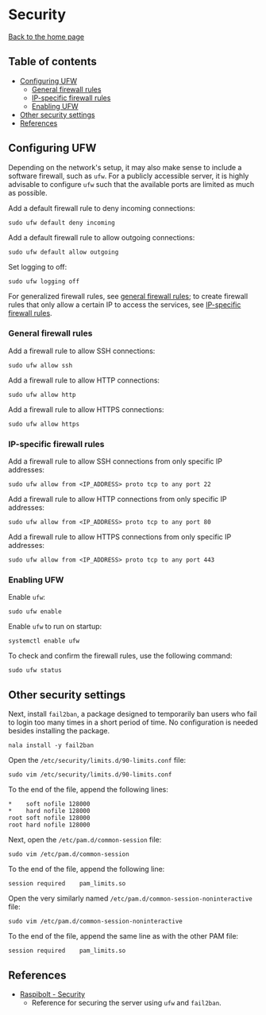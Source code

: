 # Security

[Back to the home page](README.md)

## Table of contents

- [Configuring UFW](#Configuring-UFW)
    - [General firewall rules](#General-firewall-rules)
    - [IP-specific firewall rules](#IP-specific-firewall-rules)
    - [Enabling UFW](#Enabling-UFW)
- [Other security settings](#Other-security-settings)
- [References](#references)

## Configuring UFW

Depending on the network's setup, it may also make sense to include a software firewall, such as `ufw`. For a publicly accessible server, it is highly advisable to configure `ufw` such that the available ports are limited as much as possible.

Add a default firewall rule to deny incoming connections:

```
sudo ufw default deny incoming
```

Add a default firewall rule to allow outgoing connections:

```
sudo ufw default allow outgoing
```

Set logging to off:

```
sudo ufw logging off
```

For generalized firewall rules, see [general firewall rules](#general-firewall-rules); to create firewall rules that only allow a certain IP to access the services, see [IP-specific firewall rules](#ip-specific-firewall-rules).

### General firewall rules

Add a firewall rule to allow SSH connections:

```
sudo ufw allow ssh
```

Add a firewall rule to allow HTTP connections:

```
sudo ufw allow http
```

Add a firewall rule to allow HTTPS connections:

```
sudo ufw allow https
```

### IP-specific firewall rules

Add a firewall rule to allow SSH connections from only specific IP addresses:

```
sudo ufw allow from <IP_ADDRESS> proto tcp to any port 22
```

Add a firewall rule to allow HTTP connections from only specific IP addresses:

```
sudo ufw allow from <IP_ADDRESS> proto tcp to any port 80
```

Add a firewall rule to allow HTTPS connections from only specific IP addresses:

```
sudo ufw allow from <IP_ADDRESS> proto tcp to any port 443
```

### Enabling UFW

Enable `ufw`:

```
sudo ufw enable
```

Enable `ufw` to run on startup:

```
systemctl enable ufw
```

To check and confirm the firewall rules, use the following command:

```
sudo ufw status
```

## Other security settings

Next, install `fail2ban`, a package designed to temporarily ban users who fail to login too many times in a short period of time. No configuration is needed besides installing the package.

```
nala install -y fail2ban
```

Open the `/etc/security/limits.d/90-limits.conf` file:

```
sudo vim /etc/security/limits.d/90-limits.conf
```

To the end of the file, append the following lines:

```
*    soft nofile 128000
*    hard nofile 128000
root soft nofile 128000
root hard nofile 128000
```

Next, open the `/etc/pam.d/common-session` file:

```
sudo vim /etc/pam.d/common-session
```

To the end of the file, append the following line:

```
session required    pam_limits.so
```

Open the very similarly named `/etc/pam.d/common-session-noninteractive` file:

```
sudo vim /etc/pam.d/common-session-noninteractive
```

To the end of the file, append the same line as with the other PAM file:

```
session required    pam_limits.so
```

## References

- [Raspibolt - Security](https://raspibolt.org/guide/raspberry-pi/security.html)
    - Reference for securing the server using `ufw` and `fail2ban`.
